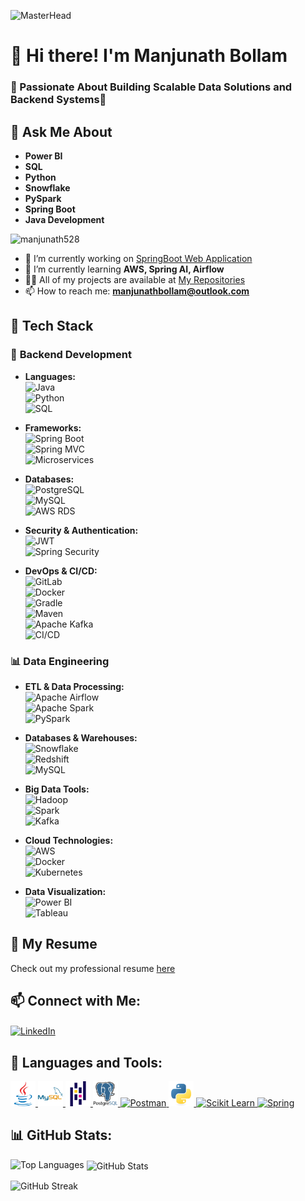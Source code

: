![MasterHead](https://github.com/user-attachments/assets/e6799466-703d-43ff-97b9-fe11608e4af2)

# 👋 Hi there! I'm Manjunath Bollam
### 🌟 Passionate About Building Scalable Data Solutions and Backend Systems🌟

## 💬 Ask Me About
- **Power BI**
- **SQL**
- **Python**
- **Snowflake**
- **PySpark**
- **Spring Boot**  
- **Java Development**

<p align="left"> <img src="https://komarev.com/ghpvc/?username=manjunath528&label=Profile%20views&color=0e75b6&style=flat" alt="manjunath528" /> </p>

- 🔭 I’m currently working on [SpringBoot Web Application](https://github.com/manjunath528/springboot-application)
- 🌱 I’m currently learning **AWS, Spring AI, Airflow**
- 👨‍💻 All of my projects are available at [My Repositories](https://github.com/manjunath528?tab=repositories)
- 📫 How to reach me: **manjunathbollam@outlook.com**

## 🌱 Tech Stack

### 🚀 **Backend Development**
- **Languages:**  
  ![Java](https://img.shields.io/badge/-Java-black?style=for-the-badge&logo=java)  
  ![Python](https://img.shields.io/badge/-Python-black?style=for-the-badge&logo=python)  
  ![SQL](https://img.shields.io/badge/-SQL-black?style=for-the-badge&logo=postgresql)
  
- **Frameworks:**  
  ![Spring Boot](https://img.shields.io/badge/-Spring%20Boot-black?style=for-the-badge&logo=spring)  
  ![Spring MVC](https://img.shields.io/badge/-Spring%20MVC-black?style=for-the-badge&logo=spring)  
  ![Microservices](https://img.shields.io/badge/-Microservices-black?style=for-the-badge&logo=docker)

- **Databases:**  
  ![PostgreSQL](https://img.shields.io/badge/-PostgreSQL-black?style=for-the-badge&logo=postgresql)  
  ![MySQL](https://img.shields.io/badge/-MySQL-black?style=for-the-badge&logo=mysql)  
  ![AWS RDS](https://img.shields.io/badge/-AWS%20RDS-black?style=for-the-badge&logo=amazonaws)

- **Security & Authentication:**  
  ![JWT](https://img.shields.io/badge/-JWT-black?style=for-the-badge&logo=javascript)  
  ![Spring Security](https://img.shields.io/badge/-Spring%20Security-black?style=for-the-badge&logo=spring)

- **DevOps & CI/CD:**  
  ![GitLab](https://img.shields.io/badge/-GitLab-black?style=for-the-badge&logo=gitlab)  
  ![Docker](https://img.shields.io/badge/-Docker-black?style=for-the-badge&logo=docker)  
  ![Gradle](https://img.shields.io/badge/-Gradle-black?style=for-the-badge&logo=gradle)  
  ![Maven](https://img.shields.io/badge/-Maven-black?style=for-the-badge&logo=apachemaven)  
  ![Apache Kafka](https://img.shields.io/badge/-Kafka-black?style=for-the-badge&logo=apachekafka)  
  ![CI/CD](https://img.shields.io/badge/-CI%2FCD-black?style=for-the-badge&logo=githubactions)  

### 📊 **Data Engineering**

- **ETL & Data Processing:**  
  ![Apache Airflow](https://img.shields.io/badge/-Apache%20Airflow-black?style=for-the-badge&logo=apacheairflow)  
  ![Apache Spark](https://img.shields.io/badge/-Apache%20Spark-black?style=for-the-badge&logo=apachehadoop)  
  ![PySpark](https://img.shields.io/badge/-PySpark-black?style=for-the-badge&logo=apachehadoop)

- **Databases & Warehouses:**  
  ![Snowflake](https://img.shields.io/badge/-Snowflake-black?style=for-the-badge&logo=snowflake)  
  ![Redshift](https://img.shields.io/badge/-Redshift-black?style=for-the-badge&logo=amazonaws)  
  ![MySQL](https://img.shields.io/badge/-MySQL-black?style=for-the-badge&logo=mysql)  

- **Big Data Tools:**  
  ![Hadoop](https://img.shields.io/badge/-Hadoop-black?style=for-the-badge&logo=apachehadoop)  
  ![Spark](https://img.shields.io/badge/-Spark-black?style=for-the-badge&logo=apachehadoop)  
  ![Kafka](https://img.shields.io/badge/-Kafka-black?style=for-the-badge&logo=apachekafka)

- **Cloud Technologies:**  
  ![AWS](https://img.shields.io/badge/-AWS-black?style=for-the-badge&logo=amazonaws)  
  ![Docker](https://img.shields.io/badge/-Docker-black?style=for-the-badge&logo=docker)  
  ![Kubernetes](https://img.shields.io/badge/-Kubernetes-black?style=for-the-badge&logo=kubernetes)

- **Data Visualization:**  
  ![Power BI](https://img.shields.io/badge/-Power%20BI-black?style=for-the-badge&logo=powerbi)  
  ![Tableau](https://img.shields.io/badge/-Tableau-black?style=for-the-badge&logo=tableau)


## 📄 My Resume
Check out my professional resume [here](https://drive.google.com/file/d/1rKboiUyoc-wUU0xogA-R21mp2SUBOERg/view?usp=share_link)

## 📫 Connect with Me:
<a href="https://www.linkedin.com/in/manjunath-reddy-bollam-29bb69240" target="blank"><img align="center" src="https://raw.githubusercontent.com/rahuldkjain/github-profile-readme-generator/master/src/images/icons/Social/linked-in-alt.svg" alt="LinkedIn" height="30" width="40" /></a>

## 🚀 Languages and Tools:
<p align="left"> <a href="https://www.java.com" target="_blank"> <img src="https://raw.githubusercontent.com/devicons/devicon/master/icons/java/java-original.svg" alt="Java" width="40" height="40"/> </a> 
<a href="https://www.mysql.com/" target="_blank"> <img src="https://raw.githubusercontent.com/devicons/devicon/master/icons/mysql/mysql-original-wordmark.svg" alt="MySQL" width="40" height="40"/> </a> 
<a href="https://pandas.pydata.org/" target="_blank"> <img src="https://raw.githubusercontent.com/devicons/devicon/2ae2a900d2f041da66e950e4d48052658d850630/icons/pandas/pandas-original.svg" alt="Pandas" width="40" height="40"/> </a> 
<a href="https://www.postgresql.org" target="_blank"> <img src="https://raw.githubusercontent.com/devicons/devicon/master/icons/postgresql/postgresql-original-wordmark.svg" alt="PostgreSQL" width="40" height="40"/> </a> 
<a href="https://postman.com" target="_blank"> <img src="https://www.vectorlogo.zone/logos/getpostman/getpostman-icon.svg" alt="Postman" width="40" height="40"/> </a> 
<a href="https://www.python.org" target="_blank"> <img src="https://raw.githubusercontent.com/devicons/devicon/master/icons/python/python-original.svg" alt="Python" width="40" height="40"/> </a> 
<a href="https://scikit-learn.org/" target="_blank"> <img src="https://upload.wikimedia.org/wikipedia/commons/0/05/Scikit_learn_logo_small.svg" alt="Scikit Learn" width="40" height="40"/> </a> 
<a href="https://spring.io/" target="_blank"> <img src="https://www.vectorlogo.zone/logos/springio/springio-icon.svg" alt="Spring" width="40" height="40"/> </a> </p>

## 📊 GitHub Stats:
<p><img align="left" src="https://github-readme-stats.vercel.app/api/top-langs?username=manjunath528&show_icons=true&locale=en&layout=compact" alt="Top Languages" /></p>

<p>&nbsp;<img align="center" src="https://github-readme-stats.vercel.app/api?username=manjunath528&show_icons=true&locale=en" alt="GitHub Stats" /></p>

<p><img align="center" src="https://github-readme-streak-stats.herokuapp.com/?user=manjunath528&" alt="GitHub Streak" /></p>

